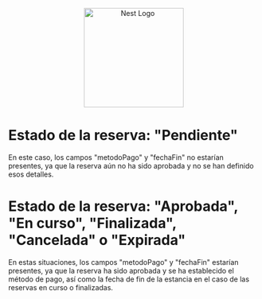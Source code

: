 <p align="center">
  <a href="http://nestjs.com/" target="blank"><img src="https://nestjs.com/img/logo-small.svg" width="200" alt="Nest Logo" /></a>
</p>

# Estado de la reserva: "Pendiente"

En este caso, los campos "metodoPago" y "fechaFin" no estarían presentes, ya que la reserva aún no ha sido aprobada y no se han definido esos detalles.
# Estado de la reserva: "Aprobada", "En curso", "Finalizada", "Cancelada" o "Expirada"

En estas situaciones, los campos "metodoPago" y "fechaFin" estarían presentes, ya que la reserva ha sido aprobada y se ha establecido el método de pago, así como la fecha de fin de la estancia en el caso de las reservas en curso o finalizadas.